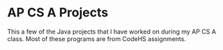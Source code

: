 # AP CS A Projects

This a few of the Java projects that I have worked on during my AP CS A class. Most of these programs are from CodeHS assignments.
